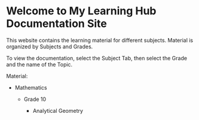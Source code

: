 # Welcome to My Learning Hub Documentation Site

This website contains the learning material for different subjects. Material is organized by Subjects and Grades.

To view the documentation, select the Subject Tab, then select the Grade and the name of the Topic.

Material:

- Mathematics

  - Grade 10

    - Analytical Geometry
